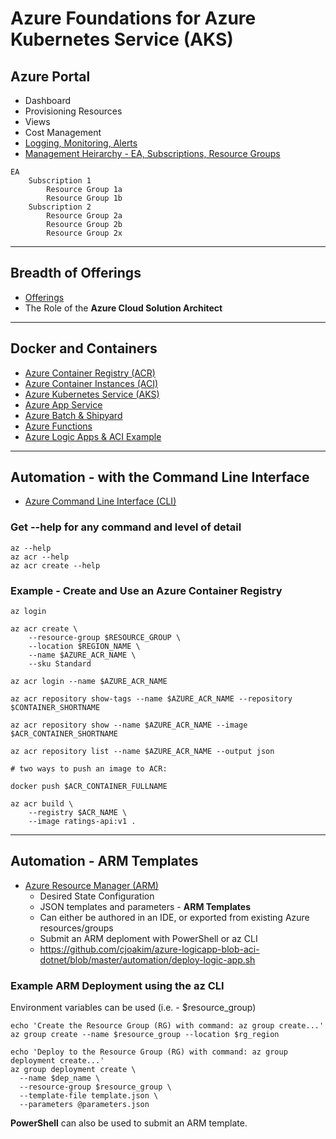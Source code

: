 # Azure Foundations for Azure Kubernetes Service (AKS)

## Azure Portal

- Dashboard
- Provisioning Resources
- Views
- Cost Management
- [Logging, Monitoring, Alerts](https://azure.microsoft.com/en-us/services/monitor/)
- [Management Heirarchy - EA, Subscriptions, Resource Groups](https://docs.microsoft.com/en-us/azure/cloud-adoption-framework/)

```
EA
    Subscription 1
        Resource Group 1a
        Resource Group 1b
    Subscription 2
        Resource Group 2a
        Resource Group 2b
        Resource Group 2x
```

---

## Breadth of Offerings

- [Offerings](https://docs.microsoft.com/en-us/azure/?product=all)
- The Role of the **Azure Cloud Solution Architect**

---

## Docker and Containers

- [Azure Container Registry (ACR)](https://azure.microsoft.com/en-us/services/container-registry/)
- [Azure Container Instances (ACI)](https://azure.microsoft.com/en-us/services/container-instances/)
- [Azure Kubernetes Service (AKS)](https://azure.microsoft.com/en-us/services/kubernetes-service/)
- [Azure App Service](https://docs.microsoft.com/en-us/azure/app-service/environment/intro)
- [Azure Batch & Shipyard](https://docs.microsoft.com/en-us/azure/batch/batch-technical-overview)
- [Azure Functions](https://docs.microsoft.com/en-us/azure/azure-functions/functions-create-function-linux-custom-image)
- [Azure Logic Apps & ACI Example](https://github.com/cjoakim/azure-logicapp-blob-aci-dotnet)

---

## Automation - with the Command Line Interface

- [Azure Command Line Interface (CLI)](https://docs.microsoft.com/en-us/cli/azure/?view=azure-cli-latest)

### Get --help for any command and level of detail 

```
az --help
az acr --help
az acr create --help
```

### Example - Create and Use an Azure Container Registry

```
az login 

az acr create \
    --resource-group $RESOURCE_GROUP \
    --location $REGION_NAME \
    --name $AZURE_ACR_NAME \
    --sku Standard

az acr login --name $AZURE_ACR_NAME

az acr repository show-tags --name $AZURE_ACR_NAME --repository $CONTAINER_SHORTNAME

az acr repository show --name $AZURE_ACR_NAME --image $ACR_CONTAINER_SHORTNAME

az acr repository list --name $AZURE_ACR_NAME --output json

# two ways to push an image to ACR:

docker push $ACR_CONTAINER_FULLNAME

az acr build \
    --registry $ACR_NAME \
    --image ratings-api:v1 .
```

---

## Automation - ARM Templates

- [Azure Resource Manager (ARM)](https://docs.microsoft.com/en-us/azure/azure-resource-manager/management/overview)
  - Desired State Configuration
  - JSON templates and parameters - **ARM Templates**
  - Can either be authored in an IDE, or exported from existing Azure resources/groups
  - Submit an ARM deploment with PowerShell or az CLI
  - https://github.com/cjoakim/azure-logicapp-blob-aci-dotnet/blob/master/automation/deploy-logic-app.sh

### Example ARM Deployment using the az CLI

Environment variables can be used (i.e. - $resource_group)

```
echo 'Create the Resource Group (RG) with command: az group create...'
az group create --name $resource_group --location $rg_region

echo 'Deploy to the Resource Group (RG) with command: az group deployment create...'
az group deployment create \
  --name $dep_name \
  --resource-group $resource_group \
  --template-file template.json \
  --parameters @parameters.json
```

**PowerShell** can also be used to submit an ARM template.
